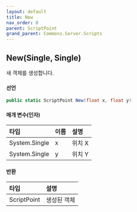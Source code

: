 ```yaml
---
layout: default
title: New
nav_order: 0
parent: ScriptPoint
grand_parent: Commons.Server.Scripts
---
```


## New(Single, Single)
새 객체를 생성합니다.

#### 선언
```cs
public static ScriptPoint New(float x, float y)
```

#### 매개 변수(인자)

|타입|이름|설명|
|:-|:-|:-|
|System.Single|x|위치 X|
|System.Single|y|위치 Y|

#### 반환

|타입|설명|
|:-|:-|
|ScriptPoint|생성된 객체|